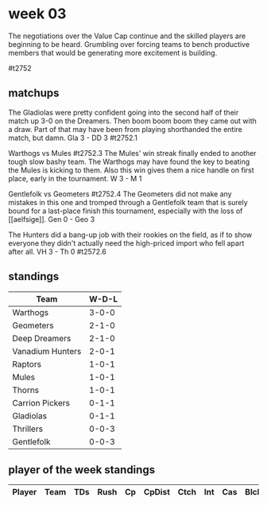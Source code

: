 # week 03

The negotiations over the Value Cap continue and the skilled players are beginning to be heard. Grumbling over forcing teams to bench productive members that would be generating more excitement is building.

#t2752

## matchups

 The Gladiolas were pretty confident going into the second half of their match up 3-0 on the Dreamers. Then boom boom boom they came out with a draw. Part of that may have been from playing shorthanded the entire match, but damn. Gla 3 - DD 3 #t2752.1
 
 Warthogs vs Mules #t2752.3 The Mules' win streak finally ended to another tough slow bashy team. The Warthogs may have found the key to beating the Mules is kicking to them. Also this win gives them a nice handle on first place, early in the tournament. W 3 - M 1
 
 Gentlefolk vs Geometers #t2752.4 The Geometers did not make any mistakes in this one and tromped through a Gentlefolk team that is surely bound for a last-place finish this tournament, especially with the loss of [[aelfsige]]. Gen 0 - Geo 3
 
 The Hunters did a bang-up job with their rookies on the field, as if to show everyone they didn't actually need the high-priced import who fell apart after all. VH 3 - Th 0 #t2572.6 


## standings

| Team | W-D-L |
|-------|-----|
| Warthogs | 3-0-0 |
| Geometers | 2-1-0 |
| Deep Dreamers | 2-1-0 |
| Vanadium Hunters | 2-0-1 |
| Raptors | 1-0-1 |
| Mules | 1-0-1 |
| Thorns | 1-0-1 |
| Carrion Pickers | 0-1-1 |
| Gladiolas | 0-1-1 |
| Thrillers | 0-0-3 |
| Gentlefolk | 0-0-3 |

## player of the week standings

| Player            | Team             | TDs  | Rush | Cp   | CpDist | Ctch | Int | Cas  | Blck | Sck | MVP | SPP  |
|-------------------|------------------|------|------|------|----------|---------|---|---|--------|-------|------|------|
